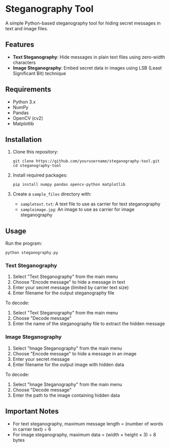 # Steganography Tool

A simple Python-based steganography tool for hiding secret messages in text and image files.

## Features

- **Text Steganography**: Hide messages in plain text files using zero-width characters
- **Image Steganography**: Embed secret data in images using LSB (Least Significant Bit) technique

## Requirements

- Python 3.x
- NumPy
- Pandas
- OpenCV (cv2)
- Matplotlib

## Installation

1. Clone this repository:
   ```
   git clone https://github.com/yourusername/steganography-tool.git
   cd steganography-tool
   ```

2. Install required packages:
   ```
   pip install numpy pandas opencv-python matplotlib
   ```

3. Create a `sample_files` directory with:
   - `sampletext.txt`: A text file to use as carrier for text steganography
   - `sampleimage.jpg`: An image to use as carrier for image steganography

## Usage

Run the program:
```
python steganography.py
```

### Text Steganography

1. Select "Text Steganography" from the main menu
2. Choose "Encode message" to hide a message in text
3. Enter your secret message (limited by carrier text size)
4. Enter filename for the output steganography file

To decode:
1. Select "Text Steganography" from the main menu
2. Choose "Decode message"
3. Enter the name of the steganography file to extract the hidden message

### Image Steganography

1. Select "Image Steganography" from the main menu
2. Choose "Encode message" to hide a message in an image
3. Enter your secret message
4. Enter filename for the output image with hidden data

To decode:
1. Select "Image Steganography" from the main menu
2. Choose "Decode message"
3. Enter the path to the image containing hidden data

## Important Notes

- For text steganography, maximum message length = (number of words in carrier text) ÷ 6
- For image steganography, maximum data = (width × height × 3) ÷ 8 bytes
